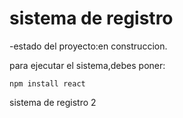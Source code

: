 <H1> sistema de registro</h1>

-estado del proyecto:en construccion.

para ejecutar el sistema,debes poner:

```npm install react ```

sistema de registro 2
